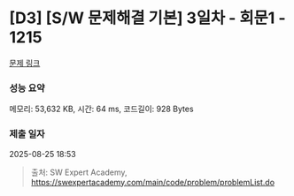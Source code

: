 # [D3] [S/W 문제해결 기본] 3일차 - 회문1 - 1215 

[문제 링크](https://swexpertacademy.com/main/code/problem/problemDetail.do?contestProbId=AV14QpAaAAwCFAYi) 

### 성능 요약

메모리: 53,632 KB, 시간: 64 ms, 코드길이: 928 Bytes

### 제출 일자

2025-08-25 18:53



> 출처: SW Expert Academy, https://swexpertacademy.com/main/code/problem/problemList.do